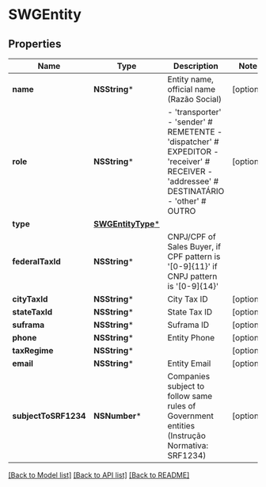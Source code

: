 # SWGEntity

## Properties
Name | Type | Description | Notes
------------ | ------------- | ------------- | -------------
**name** | **NSString*** | Entity name, official name (Razão Social) | [optional] 
**role** | **NSString*** | - &#39;transporter&#39; - &#39;sender&#39; # REMETENTE - &#39;dispatcher&#39; # EXPEDITOR - &#39;receiver&#39; # RECEIVER - &#39;addressee&#39; # DESTINATÁRIO - &#39;other&#39; # OUTRO  | [optional] 
**type** | [**SWGEntityType***](SWGEntityType.md) |  | 
**federalTaxId** | **NSString*** | CNPJ/CPF of Sales Buyer, if CPF pattern is &#39;[0-9]{11}&#39; if CNPJ pattern is &#39;[0-9]{14}&#39; | 
**cityTaxId** | **NSString*** | City Tax ID | [optional] 
**stateTaxId** | **NSString*** | State Tax ID | [optional] 
**suframa** | **NSString*** | Suframa ID | [optional] 
**phone** | **NSString*** | Entity Phone | [optional] 
**taxRegime** | **NSString*** |  | [optional] 
**email** | **NSString*** | Entity Email | [optional] 
**subjectToSRF1234** | **NSNumber*** | Companies subject to follow same rules of Government entities (Instrução Normativa: SRF1234) | [optional] 

[[Back to Model list]](../README.md#documentation-for-models) [[Back to API list]](../README.md#documentation-for-api-endpoints) [[Back to README]](../README.md)


